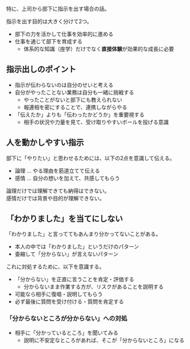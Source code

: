 特に、上司から部下に指示を出す場合の話。

指示を出す目的は大きく分けて2つ。

* 部下の力を活かして仕事を効率的に進める
* 仕事を通じて部下を育成する
	- 体系的な知識（座学）だけでなく**直接体験**が効果的な成長に必要

## 指示出しのポイント
* 指示が伝わらないのは自分のせいと考える
* 自分がやったことない業務は自分も一緒に挑戦する
	- やったことがないと部下にも教えられない
	- 報連相を密にすることで、連携しながらやる
* 「伝えたか」よりも「伝わったかどうか」を重要視する
	- 相手の状況や力量を見て、受け取りやすいボールを投げる意識

## 人を動かしやすい指示
部下に「やりたい」と思わせるためには、以下の2点を意識して伝える。

* 論理 ... やる理由を筋道立てて伝える
* 感情 ... 自分の想いを加えて、共感してもらう

論理だけでは理解できても納得はできない。    
感情だけでは背景や目的が理解できない。

## 「わかりました」を当てにしない
「わかりました」と言っててもあんまり分かってないことがある。

* 本人の中では「わかりました」というだけのパターン
* 委縮して「分からない」が言えないパターン

これに対処するために、以下を意識する。

* 「分からない」を正直に言うことを肯定・評価する
	- 分からないまま作業する方が、リスクがあることを説明する
* 可能なら相手に復唱・説明してもらう
* 必ず最後に質問を受け付ける・質問を肯定する

### 「分からないところが分からない」への対処
* 相手に「分かっているところ」を聞いてみる
	- 説明に不安定なところがあれば、そこが「分からないところ」になる